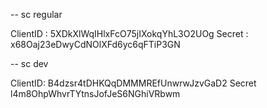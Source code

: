  
-- sc regular

ClientID : 5XDkXlWqIHlxFcO75jIXokqYhL3O2UOg
Secret : x68Oaj23eDwyCdNOlXFd6yc6qFTiP3GN

-- sc dev

ClientID: B4dzsr4tDHKQqDMMMREfUnwrwJzvGaD2
Secret l4m8OhpWhvrTYtnsJofJeS6NGhiVRbwm
